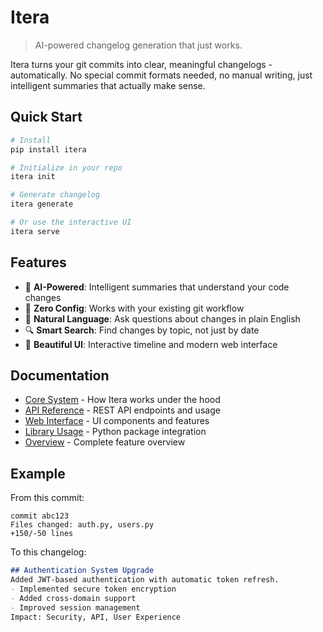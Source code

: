 # Itera

> AI-powered changelog generation that just works.

Itera turns your git commits into clear, meaningful changelogs - automatically. No special commit formats needed, no manual writing, just intelligent summaries that actually make sense.

## Quick Start

```bash
# Install
pip install itera

# Initialize in your repo
itera init

# Generate changelog
itera generate

# Or use the interactive UI
itera serve
```

## Features

- 🤖 **AI-Powered**: Intelligent summaries that understand your code changes
- 🚀 **Zero Config**: Works with your existing git workflow
- 💬 **Natural Language**: Ask questions about changes in plain English
- 🔍 **Smart Search**: Find changes by topic, not just by date
- 🎨 **Beautiful UI**: Interactive timeline and modern web interface

## Documentation

- [Core System](docs/core.md) - How Itera works under the hood
- [API Reference](docs/api.md) - REST API endpoints and usage
- [Web Interface](docs/web.md) - UI components and features
- [Library Usage](docs/library.md) - Python package integration
- [Overview](docs/overall_gist.md) - Complete feature overview

## Example

From this commit:
```git
commit abc123
Files changed: auth.py, users.py
+150/-50 lines
```

To this changelog:
```markdown
## Authentication System Upgrade
Added JWT-based authentication with automatic token refresh.
- Implemented secure token encryption
- Added cross-domain support
- Improved session management
Impact: Security, API, User Experience
```

# 